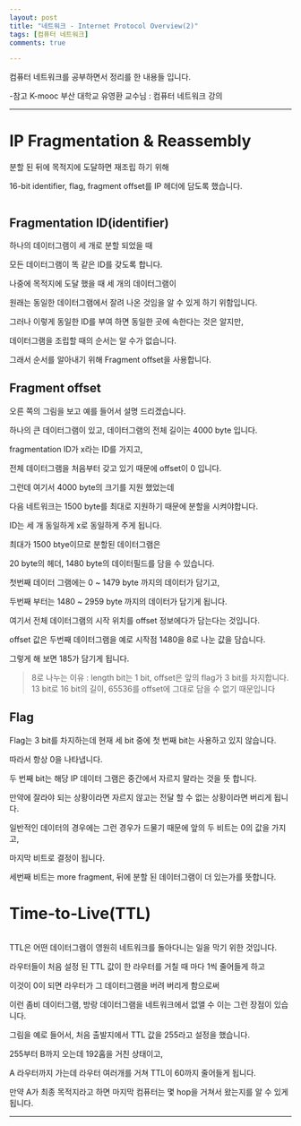 ```yaml
---
layout: post
title: "네트워크 - Internet Protocol Overview(2)"
tags: [컴퓨터 네트워크]
comments: true

---
```


컴퓨터 네트워크를 공부하면서 정리를 한 내용들 입니다.

-참고 K-mooc 부산 대학교 유영환 교수님 : 컴퓨터 네트워크 강의

---

# IP Fragmentation & Reassembly

분할 된 뒤에 목적지에 도달하면 재조립 하기 위해

16-bit identifier, flag, fragment offset를 IP 헤더에 담도록 했습니다.

<img src="">

## Fragmentation ID(identifier)

하나의 데이터그램이 세 개로 분할 되었을 때 

모든 데이터그램이 똑 같은 ID를 갖도록 합니다.

나중에 목적지에 도달 했을 때 세 개의 데이터그램이 

원래는 동일한 데이터그램에서 잘려 나온 것임을 알 수 있게 하기 위함입니다.

그러나 이렇게 동일한 ID를 부여 하면 동일한 곳에 속한다는 것은 알지만,

데이터그램을 조립할 때의 순서는 알 수가 없습니다.

그래서 순서를 알아내기 위해 Fragment offset을 사용합니다.

## Fragment offset

오른 쪽의 그림을 보고 예를 들어서 설명 드리겠습니다. 

하나의 큰 데이터그램이 있고, 데이터그램의 전체 길이는 4000 byte 입니다.

fragmentation ID가 x라는 ID를 가지고, 

전체 데이터그램을 처음부터 갖고 있기 때문에 offset이 0 입니다.

그런데 여기서 4000 byte의 크기를 지원 했었는데 

다음 네트워크는 1500 byte를 최대로 지원하기 때문에 분할을 시켜야합니다.

ID는 세 개 동일하게 x로 동일하게 주게 됩니다.

최대가 1500 btye이므로 분할된 데이터그램은 

20 byte의 헤더, 1480 byte의 데이터필드를 담을 수 있습니다.

첫번째 데이터 그램에는 0 ~ 1479 byte 까지의 데이터가 담기고,

두번째 부터는 1480 ~ 2959 byte 까지의 데이터가 담기게 됩니다.

여기서 전체 데이터그램의 시작 위치를 offset 정보에다가 담는다는 것입니다.

offset 값은 두번째 데이터그램을 예로 시작점 1480을 8로 나눈 값을 담습니다. 

그렇게 해 보면 185가 담기게 됩니다.

> 8로 나누는 이유 :  length bit는 1 bit, offset은 앞의 flag가 3 bit를 차지합니다.
> 13 bit로 16 bit의 길이, 65536를 offset에 그대로 담을 수 없기 때문입니다

## Flag

Flag는 3 bit를 차지하는데 현재 세 bit 중에 첫 번째 bit는 사용하고 있지 않습니다.

따라서 항상 0을 나타냅니다.

두 번째 bit는 해당 IP 데이터 그램은 중간에서 자르지 말라는 것을 뜻 합니다.

만약에 잘라야 되는 상황이라면 자르지 않고는 전달 할 수 없는 상황이라면 버리게 됩니다.

일반적인 데이터의 경우에는 그런 경우가 드물기 때문에 앞의 두 비트는 0의 값을 가지고,

마지막 비트로 결정이 됩니다.

세번째 비트는 more fragment, 뒤에 분할 된 데이터그램이 더 있는가를 뜻합니다.

# Time-to-Live(TTL)

<img src="">

TTL은 어떤 데이터그램이 영원히 네트워크를 돌아다니는 일을 막기 위한 것입니다. 

라우터들이 처음 설정 된 TTL 값이 한 라우터를 거칠 때 마다 1씩 줄어들게 하고 

이것이 0이 되면 라우터가 그 데이터그램을 버려 버리게 함으로써

이런 좀비 데이터그램, 방랑 데이터그램을 네트워크에서 없앨 수 이는 그런 장점이 있습니다. 

그림을 예로 들어서, 처음 출발지에서 TTL 값을 255라고 설정을 했습니다.

255부터 B까지 오는데 192홉을 거친 상태이고, 

A 라우터까지 가는데 라우터 여러개를 거쳐 TTL이 60까지 줄어들게 됩니다.

만약 A가 최종 목적지라고 하면 마지막 컴퓨터는 몇 hop을 거쳐서 왔는지를 알 수 있게 됩니다. 



---
